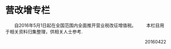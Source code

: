 # 营改增专栏

　　自2016年5月1日起在全国范围内全面推开营业税改征增值税。
　　本栏目用于相关资料归集整理，供相关人士参考.

<p style="text-align: right">20160422</p>
